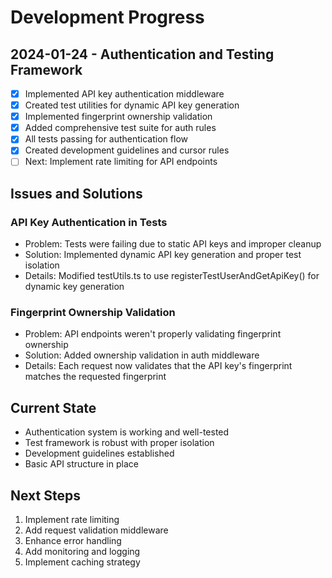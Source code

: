 # Development Progress

## 2024-01-24 - Authentication and Testing Framework
- [x] Implemented API key authentication middleware
- [x] Created test utilities for dynamic API key generation
- [x] Implemented fingerprint ownership validation
- [x] Added comprehensive test suite for auth rules
- [x] All tests passing for authentication flow
- [x] Created development guidelines and cursor rules
- [ ] Next: Implement rate limiting for API endpoints

## Issues and Solutions
### API Key Authentication in Tests
- Problem: Tests were failing due to static API keys and improper cleanup
- Solution: Implemented dynamic API key generation and proper test isolation
- Details: Modified testUtils.ts to use registerTestUserAndGetApiKey() for dynamic key generation

### Fingerprint Ownership Validation
- Problem: API endpoints weren't properly validating fingerprint ownership
- Solution: Added ownership validation in auth middleware
- Details: Each request now validates that the API key's fingerprint matches the requested fingerprint

## Current State
- Authentication system is working and well-tested
- Test framework is robust with proper isolation
- Development guidelines established
- Basic API structure in place

## Next Steps
1. Implement rate limiting
2. Add request validation middleware
3. Enhance error handling
4. Add monitoring and logging
5. Implement caching strategy 